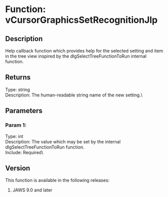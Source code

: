 # Function: vCursorGraphicsSetRecognitionJlp

## Description

Help callback function which provides help for the selected setting and
item in the tree view inspired by the dlgSelectTreeFunctionToRun
internal function.

## Returns

Type: string\
Description: The human-readable string name of the new setting.\

## Parameters

### Param 1:

Type: int\
Description: The value which may be set by the internal
dlgSelectTreeFunctionToRun function.\
Include: Required\

## Version

This function is available in the following releases:

1.  JAWS 9.0 and later
